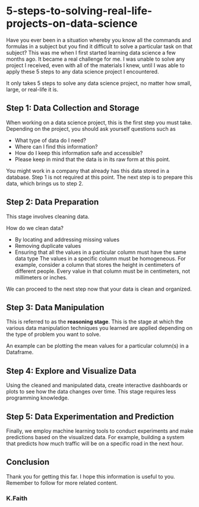 # 5-steps-to-solving-real-life-projects-on-data-science

Have you ever been in a situation whereby you know all the commands and formulas in a subject but you find it difficult to solve a particular task on that subject? This was me when I first started learning data science a few months ago. It became a real challenge for me. I was unable to solve any project I received, even with all of the materials I knew, until I was able to apply these 5 steps to any data science project I encountered.

It only takes 5 steps to solve any data science project, no matter how small, large, or real-life it is.

## Step 1: Data Collection and Storage
When working on a data science project, this is the first step you must take.
Depending on the project, you should ask yourself questions such as

* What type of data do I need?
* Where can I find this information?
* How do I keep this information safe and accessible?
* Please keep in mind that the data is in its raw form at this point.

You might work in a company that already has this data stored in a database. Step 1 is not required at this point. The next step is to prepare this data, which brings us to step 2.

## Step 2: Data Preparation
This stage involves cleaning data.

How do we clean data?

* By locating and addressing missing values
* Removing duplicate values
* Ensuring that all the values in a particular column must have the same data type
The values in a specific column must be homogeneous. For example, consider a column that stores the height in centimeters of different people. Every value in that column must be in centimeters, not millimeters or inches.

We can proceed to the next step now that your data is clean and organized.

## Step 3: Data Manipulation
This is referred to as the **reasoning stage**. This is the stage at which the various data manipulation techniques you learned are applied depending on the type of problem you want to solve.

An example can be plotting the mean values for a particular column(s) in a Dataframe.

## Step 4: Explore and Visualize Data
Using the cleaned and manipulated data, create interactive dashboards or plots to see how the data changes over time. This stage requires less programming knowledge.

## Step 5: Data Experimentation and Prediction
Finally, we employ machine learning tools to conduct experiments and make predictions based on the visualized data. For example, building a system that predicts how much traffic will be on a specific road in the next hour.

## Conclusion
Thank you for getting this far. I hope this information is useful to you. Remember to follow for more related content.

### K.Faith
